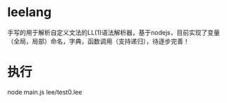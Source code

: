 # leelang
手写的用于解析自定义文法的LL(1)语法解析器，基于nodejs，目前实现了变量（全局，局部）命名，字典，函数调用（支持递归），待逐步完善！

# 执行
node main.js lee/test0.lee
